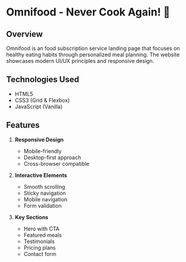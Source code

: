 # Omnifood - Never Cook Again! 🥗

## Overview
Omnifood is an food subscription service landing page that focuses on healthy eating habits through personalized meal planning. The website showcases modern UI/UX principles and responsive design.

## Technologies Used
- HTML5
- CSS3 (Grid & Flexbox)
- JavaScript (Vanilla)

## Features
1. **Responsive Design**
   - Mobile-friendly
   - Desktop-first approach
   - Cross-browser compatible

2. **Interactive Elements**
   - Smooth scrolling
   - Sticky navigation
   - Mobile navigation
   - Form validation

3. **Key Sections**
   - Hero with CTA
   - Featured meals
   - Testimonials
   - Pricing plans
   - Contact form
